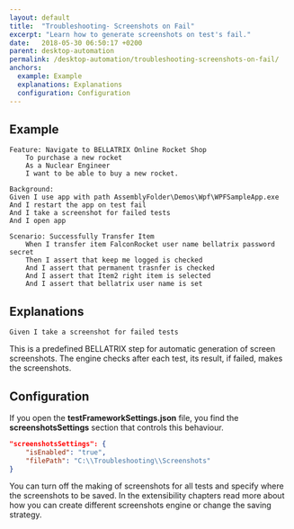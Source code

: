 ```yaml
---
layout: default
title:  "Troubleshooting- Screenshots on Fail"
excerpt: "Learn how to generate screenshots on test's fail."
date:   2018-05-30 06:50:17 +0200
parent: desktop-automation
permalink: /desktop-automation/troubleshooting-screenshots-on-fail/
anchors:
  example: Example
  explanations: Explanations
  configuration: Configuration
---
```

Example
-------
```
Feature: Navigate to BELLATRIX Online Rocket Shop
	To purchase a new rocket
	As a Nuclear Engineer 
	I want to be able to buy a new rocket.

Background:
Given I use app with path AssemblyFolder\Demos\Wpf\WPFSampleApp.exe
And I restart the app on test fail
And I take a screenshot for failed tests
And I open app

Scenario: Successfully Transfer Item
	When I transfer item FalconRocket user name bellatrix password secret
	Then I assert that keep me logged is checked
    And I assert that permanent trasnfer is checked
    And I assert that Item2 right item is selected
    And I assert that bellatrix user name is set
```

Explanations
------------
```
Given I take a screenshot for failed tests
```
This is a predefined BELLATRIX step for automatic generation of screen screenshots. The engine checks after each test, its result, if failed, makes the screenshots.

Configuration
-------------
If you open the **testFrameworkSettings.json** file, you find the **screenshotsSettings** section that controls this behaviour.
```json
"screenshotsSettings": {
    "isEnabled": "true",
    "filePath": "C:\\Troubleshooting\\Screenshots"
}
```
You can turn off the making of screenshots for all tests and specify where the screenshots to be saved. In the extensibility chapters read more about how you can create different screenshots engine or change the saving strategy.